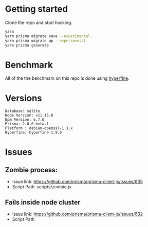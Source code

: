 # Getting started
Clone the repo and start hacking.

```sh
yarn
yarn prisma migrate save --experimental
yarn prisma migrate up --experimental
yarn prisma generate
```

# Benchmark
All of the the benchmark on this repo is done using [hyperfine](https://github.com/sharkdp/hyperfine).

# Versions

```
Database: sqlite
Node Version: v11.15.0
Npm Version: 6.7.0
Prisma: 2.0.0-beta.1
Platform : debian-openssl-1.1.x
Hyperfine: hyperfine 1.9.0
```

# Issues

## Zombie process: 
- Issue link: https://github.com/prisma/prisma-client-js/issues/635
- Script Path: scripts/zombie.js

## Fails inside node cluster
- Issue link: https://github.com/prisma/prisma-client-js/issues/632
- Script Path: 